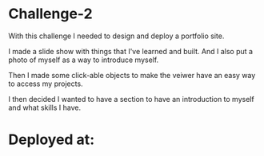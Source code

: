 # Challenge-2

With this challenge I needed to design and deploy a portfolio site.

I made a slide show with things that I've learned and built. And I also put a photo of myself as a way to introduce myself.

Then I made some click-able objects to make the veiwer have an easy way to access my projects.

I then decided I wanted to have a section to have an introduction to myself and what skills I have.


# Deployed at:
